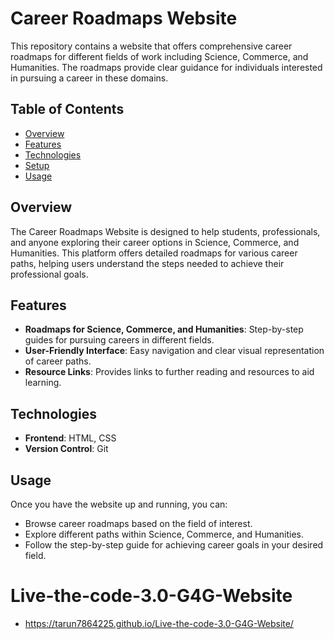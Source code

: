 # Career Roadmaps Website

This repository contains a website that offers comprehensive career roadmaps for different fields of work including Science, Commerce, and Humanities. The roadmaps provide clear guidance for individuals interested in pursuing a career in these domains.

## Table of Contents

- [Overview](#overview)
- [Features](#features)
- [Technologies](#technologies)
- [Setup](#setup)
- [Usage](#usage)

## Overview

The Career Roadmaps Website is designed to help students, professionals, and anyone exploring their career options in Science, Commerce, and Humanities. This platform offers detailed roadmaps for various career paths, helping users understand the steps needed to achieve their professional goals.

## Features

- **Roadmaps for Science, Commerce, and Humanities**: Step-by-step guides for pursuing careers in different fields.
- **User-Friendly Interface**: Easy navigation and clear visual representation of career paths.
- **Resource Links**: Provides links to further reading and resources to aid learning.

## Technologies

- **Frontend**: HTML, CSS
- **Version Control**: Git

## Usage

Once you have the website up and running, you can:

- Browse career roadmaps based on the field of interest.
- Explore different paths within Science, Commerce, and Humanities.
- Follow the step-by-step guide for achieving career goals in your desired field.

# Live-the-code-3.0-G4G-Website
 - https://tarun7864225.github.io/Live-the-code-3.0-G4G-Website/
